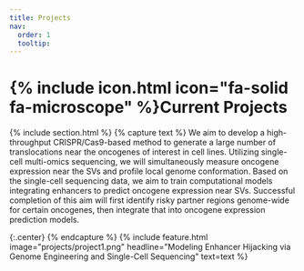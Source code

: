 ```yaml
---
title: Projects
nav:
  order: 1
  tooltip: 
---
```


# {% include icon.html icon="fa-solid fa-microscope" %}Current Projects
{% include section.html %}
{% capture text %} We aim to develop a high-throughput CRISPR/Cas9-based method to generate a large number of translocations near the oncogenes of interest in cell lines. Utilizing single-cell multi-omics sequencing, we will simultaneously measure oncogene expression near the SVs and profile local genome conformation. Based on the single-cell sequencing data, we aim to train computational models integrating enhancers to predict oncogene expression near SVs. Successful completion of this aim will first identify risky partner regions genome-wide for certain oncogenes, then integrate that into oncogene expression prediction models. 

{:.center} {% endcapture %}
{% include feature.html image="projects/project1.png" headline="Modeling Enhancer Hijacking via Genome Engineering and Single-Cell Sequencing" text=text %}
